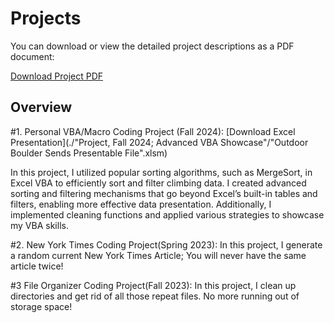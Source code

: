 # Projects

You can download or view the detailed project descriptions as a PDF document:

[Download Project PDF](./PDF/ProjectDescription.pdf)

## Overview

#1. Personal VBA/Macro Coding Project (Fall 2024):
[Download Excel Presentation](./"Project, Fall 2024; Advanced VBA Showcase"/"Outdoor Boulder Sends Presentable File".xlsm)

In this project, I utilized popular sorting algorithms, such as MergeSort, in Excel VBA toefficiently sort and filter climbing data. I created advanced sorting and filtering mechanismsthat go beyond Excel’s built-in tables and filters, enabling more effective data presentation.Additionally, I implemented cleaning functions and applied various strategies to showcasemy VBA skills.


#2. New York Times Coding Project(Spring 2023):
In this project, I generate a random current New York Times Article; You will never have the same article twice!

#3 File Organizer Coding Project(Fall 2023):
In this project, I clean up directories and get rid of all those repeat files. No more running out of storage space!